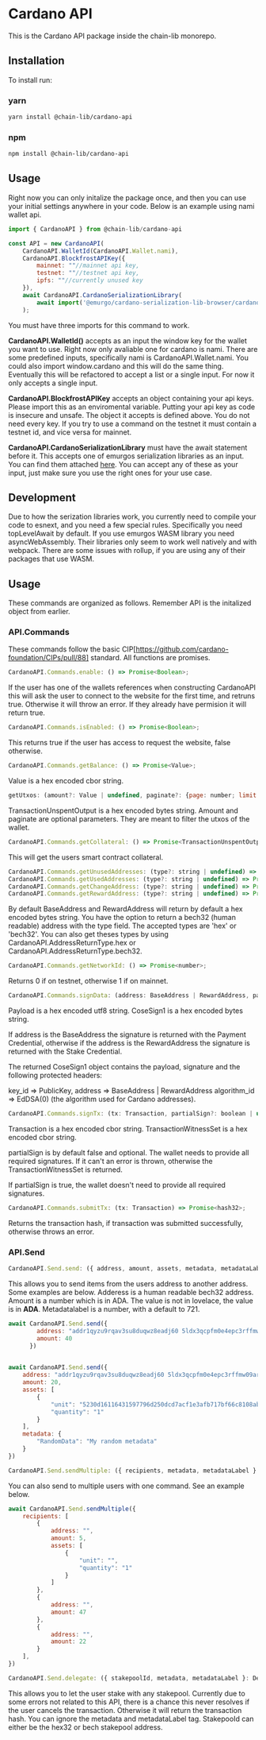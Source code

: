 # Cardano API
This is the Cardano API package inside the chain-lib monorepo. 

## Installation
To install run:
### yarn
```bash
yarn install @chain-lib/cardano-api
```
### npm
```bash
npm install @chain-lib/cardano-api
```
## Usage
Right now you can only initalize the package once, and then you can use your initial settings anywhere in your code. Below is an example using nami wallet api.
```javascript
import { CardanoAPI } from @chain-lib/cardano-api

const API = new CardanoAPI(
    CardanoAPI.WalletId(CardanoAPI.Wallet.nami),
    CardanoAPI.BlockfrostAPIKey({
        mainnet: ""//mainnet api key,
        testnet: ""//testnet api key,
        ipfs: ""//currently unused key
    }),
    await CardanoAPI.CardanoSerializationLibrary(
        await import('@emurgo/cardano-serialization-lib-browser/cardano_serialization_lib.js'))
    );
```
You must have three imports for this command to work. 

**CardanoAPI.WalletId()** accepts as an input the window key for the wallet you want to use. Right now only avaliable one for cardano is nami. There are some predefined inputs, specifically nami is CardanoAPI.Wallet.nami. You could also import window.cardano and this will do the same thing. Eventually this will be refactored to accept a list or a single input. For now it only accepts a single input.

**CardanoAPI.BlockfrostAPIKey** accepts an object containing your api keys. Please import this as an enviromental variable. Putting your api key as code is insecure and unsafe. The object it accepts is defined above. You do not need every key. If you try to use a command on the testnet it must contain a testnet id, and vice versa for mainnet.

**CardanoAPI.CardanoSerializationLibrary** must have the await statement before it. This accepts one of emurgos serialization libraries as an input. You can find them attached [here](https://www.npmjs.com/package/@emurgo/cardano-serialization-lib-browser). You can accept any of these as your input, just make sure you use the right ones for your use case.

## Development
Due to how the serization libraries work, you currently need to compile your code to esnext, and you need a few special rules. Specifically you need topLevelAwait by default. If you use emurgos WASM library you need asyncWebAssembly. Their libraries only seem to work well natively and with webpack. There are some issues with rollup, if you are using any of their packages that use WASM.

## Usage
These commands are organized as follows. Remember API is the initalized object from earlier.
### API.Commands
These commands follow the basic CIP[https://github.com/cardano-foundation/CIPs/pull/88] standard. All functions are promises. 

```javascript
CardanoAPI.Commands.enable: () => Promise<Boolean>;
```
If the user has one of the wallets references when constructing CardanoAPI this will ask the user to connect to the website for the first time, and retruns true. Otherwise it will throw an error. If they already have permision it will return true.

```javascript
CardanoAPI.Commands.isEnabled: () => Promise<Boolean>;
```
This returns true if the user has access to request the website, false otherwise.
```javascript
CardanoAPI.Commands.getBalance: () => Promise<Value>;
```
Value is a hex encoded cbor string.
```javascript
getUtxos: (amount?: Value | undefined, paginate?: {page: number; limit: number;} | undefined) => Promise<Array<TransactionUnspentOutput>>;
```
TransactionUnspentOutput is a hex encoded bytes string. Amount and paginate are optional parameters. They are meant to filter the utxos of the wallet.
```javascript
CardanoAPI.Commands.getCollateral: () => Promise<TransactionUnspentOutput>;
```
This will get the users smart contract collateral.
```javascript
CardanoAPI.Commands.getUnusedAddresses: (type?: string | undefined) => Promise<Array<BaseAddress>>;
CardanoAPI.Commands.getUsedAddresses: (type?: string | undefined) => Promise<Array<BaseAddress>>;
CardanoAPI.Commands.getChangeAddress: (type?: string | undefined) => Promise<BaseAddress>;
CardanoAPI.Commands.getRewardAddress: (type?: string | undefined) => Promise<RewardAddress>;
```
By default BaseAddress and RewardAddress will return by default a hex encoded bytes string. You have the option to return a bech32 (human readable) address with the type field. The accepted types are 'hex' or 'bech32'. You can also get theses types by using CardanoAPI.AddressReturnType.hex or CardanoAPI.AddressReturnType.bech32.
```javascript
CardanoAPI.Commands.getNetworkId: () => Promise<number>;
```
Returns 0 if on testnet, otherwise 1 if on mainnet.

```javascript
CardanoAPI.Commands.signData: (address: BaseAddress | RewardAddress, payload: string) => Promise<CoseSign1>;
```
Payload is a hex encoded utf8 string. CoseSign1 is a hex encoded bytes string.

If address is the BaseAddress the signature is returned with the Payment Credential, otherwise if the address is the RewardAddress the signature is returned with the Stake Credential.

The returned CoseSign1 object contains the payload, signature and the following protected headers:

key_id => PublicKey,
address => BaseAddress | RewardAddress
algorithm_id => EdDSA(0) (the algorithm used for Cardano addresses).
```javascript
CardanoAPI.Commands.signTx: (tx: Transaction, partialSign?: boolean | undefined) => Promise<TransactionWitnessSet>;
```
Transaction is a hex encoded cbor string. TransactionWitnessSet is a hex encoded cbor string.

partialSign is by default false and optional. The wallet needs to provide all required signatures. If it can't an error is thrown, otherwise the TransactionWitnessSet is returned.

If partialSign is true, the wallet doesn't need to provide all required signatures.
```javascript
CardanoAPI.Commands.submitTx: (tx: Transaction) => Promise<hash32>;
```
Returns the transaction hash, if transaction was submitted successfully, otherwise throws an error.

### API.Send
```javascript
CardanoAPI.Send.send: ({ address, amount, assets, metadata, metadataLabel }: Send) => Promise<string>;
```
This allows you to send items from the users address to another address. Some examples are below. Adderess is a human readable bech32 address. Amount is a number which is in ADA. The value is not in lovelace, the value is in **ADA**. Metadatalabel is a number, with a default to 721. 
```javascript
await CardanoAPI.Send.send({
        address: "addr1qyzu9rqav3su8duqwz8eadj60 5ldx3qcpfm0e4epc3rffmw09arg9qq Hqd7hlrg64xp5uwmqry3h24np7xqfcXy09gtqh228zy",
        amount: 40
      })
    

await CardanoAPI.Send.send({
    address: "addr1qyzu9rqav3su8duqwz8eadj60 5ldx3qcpfm0e4epc3rffmw09arg9qq Hqd7hlrg64xp5uwmqry3h24np7xqfcXy09gtqh228zy",
    amount: 20,
    assets: [
        {
            "unit": "5230d16116431597796d250dcd7acf1e3afb717bf66c8108abdc83df.KnittieAstro031",
            "quantity": "1"
        }
    ],
    metadata: {
        "RandomData": "My random metadata"
    }
})
```
```javascript
CardanoAPI.Send.sendMultiple: ({ recipients, metadata, metadataLabel }: SendMultiple) => Promise<string>;
```
You can also send to multiple users with one command. See an example below.
```javascript
await CardanoAPI.Send.sendMultiple({
    recipients: [
        {
            address: "",
            amount: 5,
            assets: [
                {
                    "unit": "",
                    "quantity": "1"
                }
            ]
        },
        {
            address: "",
            amount: 47
        },
        {
            address: "",
            amount: 22
        }
    ],
})
```
```javascript
CardanoAPI.Send.delegate: ({ stakepoolId, metadata, metadataLabel }: Delegate) => Promise<string>;
```
This allows you to let the user stake with any stakepool. Currently due to some errors not related to this API, there is a chance this never resolves if the user cancels the transaction. Otherwise it will return the transaction hash. You can ignore the metadata and metadataLabel tag. StakepooId can either be the hex32 or bech stakepool address.
